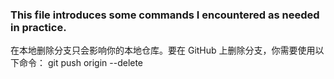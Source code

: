 ### This file introduces some commands I encountered as needed in practice.

在本地删除分支只会影响你的本地仓库。要在 GitHub 上删除分支，你需要使用以下命令：
git push origin --delete <branch-name>

